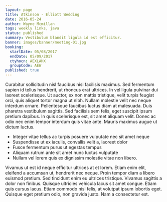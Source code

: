 ```yaml
---
layout: page
title: Atkinson - Elliott Wedding
date: 2016-05-24
author: Wayne Mcmillan
tags: weekly links, java
status: published
summary: Vestibulum blandit ligula id est efficitur.
banner: images/banner/meeting-01.jpg
booking:
  startDate: 05/08/2017
  endDate: 05/09/2017
  ctyhocn: AEXLAHX
  groupCode: AEW
published: true
---
```

Curabitur sollicitudin nisl faucibus nisi facilisis maximus. Sed fermentum sapien id tellus hendrerit, ut rhoncus erat ultrices. In vel ligula pulvinar dui laoreet scelerisque. Ut auctor, ex non mattis tristique, velit turpis feugiat orci, quis aliquet tortor magna ut nibh. Nullam molestie velit nec neque interdum ornare. Pellentesque faucibus luctus diam at malesuada. Duis pharetra vestibulum sagittis. Sed facilisis sem felis, eget suscipit ipsum pretium dapibus. In quis scelerisque est, sit amet aliquam velit. Donec ac odio nec enim tempor interdum quis vitae ante. Mauris maximus augue ut dictum luctus.

* Integer vitae tellus ac turpis posuere vulputate nec sit amet neque
* Suspendisse ut ex iaculis, convallis velit a, laoreet dolor
* Fusce fermentum purus ut egestas tempus
* Aliquam rutrum ante sit amet nunc luctus vulputate
* Nullam vel lorem quis ex dignissim molestie vitae non libero.

Vivamus ut est id neque efficitur ultrices at et lorem. Etiam enim elit, eleifend a accumsan ut, hendrerit nec neque. Proin tempor diam a libero euismod pretium. Sed tincidunt enim eu ultrices tristique. Vivamus sagittis a dolor non finibus. Quisque ultricies vehicula lacus sit amet congue. Etiam quis cursus lacus. Etiam commodo nisl felis, at volutpat ipsum lobortis eget. Quisque eget pretium odio, non gravida justo. Nam a consectetur est.
